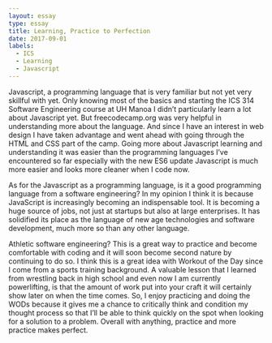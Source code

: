 ```yaml
---
layout: essay
type: essay
title: Learning, Practice to Perfection
date: 2017-09-01
labels:
  - ICS
  - Learning
  - Javascript
---
```

  Javascript, a programming language that is very familiar but not yet very skillful with yet. Only knowing most of the basics and starting the ICS 314 Software Engineering course at UH Manoa I didn’t particularly learn a lot about Javascript yet. But freecodecamp.org was very helpful in understanding more about the language. And since I have an interest in web design I have taken advantage and went ahead with going through the HTML and CSS part of the camp. Going more about Javascript learning and understanding it was easier than the programming languages I’ve encountered so far especially with the new ES6 update Javascript is much more easier and looks more cleaner when I code now. 

  As for the Javascript as a programming language, is it a good programming language from a software engineering? In my opinion I think it is because JavaScript is increasingly becoming an indispensable tool. It is becoming a huge source of jobs, not just at startups but also at large enterprises. It has solidified its place as the language of new age technologies and software development, much more so than any other language.

  Athletic software engineering? This is a great way to practice and become comfortable with coding and it will soon become second nature by continuing to do so. I think this is a great idea with Workout of the Day since I come from a sports training background. A valuable lesson that I learned from wrestling back in high school and even now I am currently powerlifting, is that the amount of work put into your craft it will certainly show later on when the time comes. So, I enjoy practicing and doing the WODs because it gives me a chance to critically think and condition my thought process so that I’ll be able to think quickly on the spot when looking for a solution to a problem. Overall with anything, practice and more practice makes perfect.
